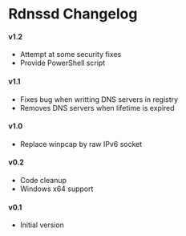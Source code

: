 Rdnssd Changelog
================
#### v1.2
- Attempt at some security fixes
- Provide PowerShell script

#### v1.1
- Fixes bug when writting DNS servers in registry
- Removes DNS servers when lifetime is expired

#### v1.0
- Replace winpcap by raw IPv6 socket

#### v0.2
- Code cleanup
- Windows x64 support

#### v0.1
- Initial version

